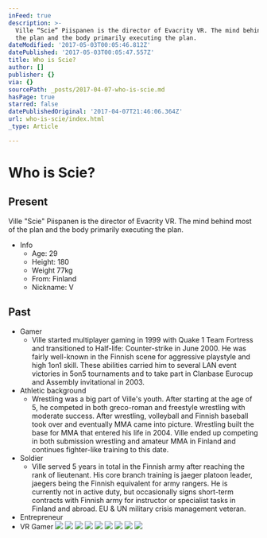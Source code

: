 ```yaml
---
inFeed: true
description: >-
  Ville “Scie” Piispanen is the director of Evacrity VR. The mind behind most of
  the plan and the body primarily executing the plan.
dateModified: '2017-05-03T00:05:46.812Z'
datePublished: '2017-05-03T00:05:47.557Z'
title: Who is Scie?
author: []
publisher: {}
via: {}
sourcePath: _posts/2017-04-07-who-is-scie.md
hasPage: true
starred: false
datePublishedOriginal: '2017-04-07T21:46:06.364Z'
url: who-is-scie/index.html
_type: Article

---
```

# Who is Scie?

## Present

Ville "Scie" Piispanen is the director of Evacrity VR. The mind behind most of the plan and the body primarily executing the plan.

* Info
  * Age: 29
  * Height: 180
  * Weight 77kg
  * From: Finland
  * Nickname: V

## Past

* Gamer
  * Ville started multiplayer gaming in 1999 with Quake 1 Team Fortress and transitioned to Half-life: Counter-strike in June 2000\. He was fairly well-known in the Finnish scene for aggressive playstyle and high 1on1 skill. These abilities carried him to several LAN event victories in 5on5 tournaments and to take part in Clanbase Eurocup and Assembly invitational in 2003\.
* Athletic background
  * Wrestling was a big part of Ville's youth. After starting at the age of 5, he competed in both greco-roman and freestyle wrestling with moderate success. After wrestling, volleyball and Finnish baseball took over and eventually MMA came into picture. Wrestling built the base for MMA that entered his life in 2004\. Ville ended up competing in both submission wrestling and amateur MMA in Finland and continues fighter-like training to this date.
* Soldier
  * Ville served 5 years in total in the Finnish army after reaching the rank of lieutenant. His core branch training is jaeger platoon leader, jaegers being the Finnish equivalent for army rangers. He is currently not in active duty, but occasionally signs short-term contracts with Finnish army for instructor or specialist tasks in Finland and abroad. EU & UN military crisis management veteran.
* Entrepreneur
* VR Gamer
![](https://the-grid-user-content.s3-us-west-2.amazonaws.com/c7ed63e2-1512-4866-bbc5-a9fa8e280e26.jpg)
![](https://the-grid-user-content.s3-us-west-2.amazonaws.com/21cf35dc-1656-454e-b92c-27f1da0c490c.png)
![](https://the-grid-user-content.s3-us-west-2.amazonaws.com/b92a3d8e-cdf8-41a3-8a31-679b803a2049.jpg)
![](https://the-grid-user-content.s3-us-west-2.amazonaws.com/0a3cf2f0-4ebf-4333-b332-f7e182e4be12.jpg)
![](https://the-grid-user-content.s3-us-west-2.amazonaws.com/879af28e-1653-4d9f-94cc-85b4179e49f4.jpg)
![](https://the-grid-user-content.s3-us-west-2.amazonaws.com/081f8357-f500-4009-8bab-b06d335df73e.jpg)
![](https://the-grid-user-content.s3-us-west-2.amazonaws.com/3217f111-1745-45ed-8784-d9a58d32bd56.jpg)
![](https://the-grid-user-content.s3-us-west-2.amazonaws.com/9257764e-5f0c-4d51-9232-dec0f99abc6a.jpg)
![](https://the-grid-user-content.s3-us-west-2.amazonaws.com/afb1b795-1dbe-478a-b0e6-c6a1cf2e8f31.jpg)